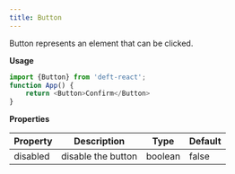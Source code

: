 ```yaml
---
title: Button
---
```


Button represents an element that can be clicked.

**Usage**

```javascript
import {Button} from 'deft-react';
function App() {
    return <Button>Confirm</Button>
}
```

**Properties**

| Property | Description        | Type    | Default |
|------------|--------------------|---------|---------|
| disabled   | disable the button | boolean | false   |


